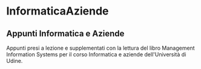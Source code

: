 # InformaticaAziende
## Appunti Informatica e Aziende
Appunti presi a lezione e supplementati con la lettura del libro Management Information Systems per il corso
Informatica e aziende dell'Università di Udine.